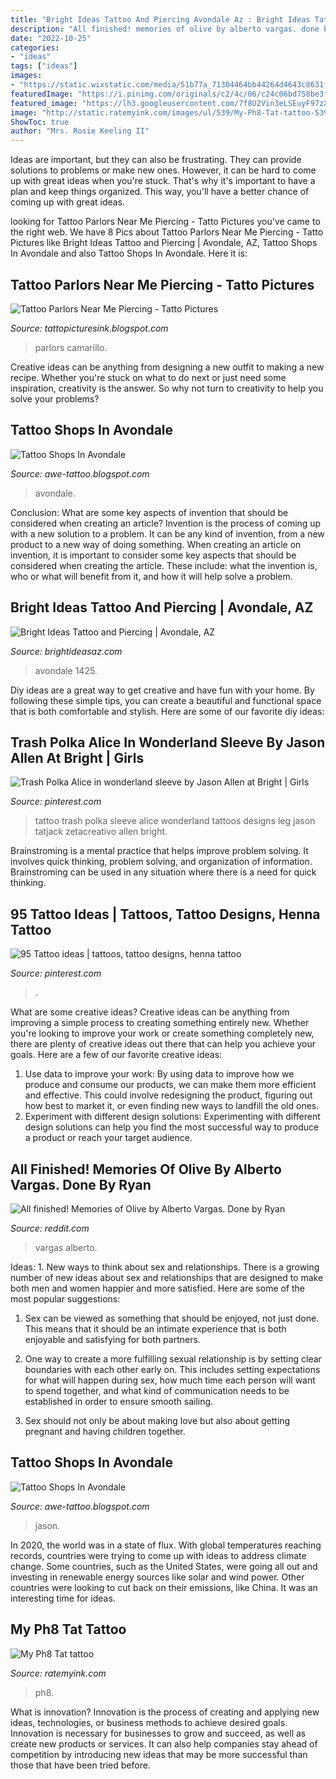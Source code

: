 ```yaml
---
title: "Bright Ideas Tattoo And Piercing Avondale Az : Bright Ideas Tattoo And Piercing"
description: "All finished! memories of olive by alberto vargas. done by ryan"
date: "2022-10-25"
categories:
- "ideas"
tags: ["ideas"]
images:
- "https://static.wixstatic.com/media/51b77a_71304464bb44264d4643c8631f58e251.png/v1/fill/w_531,h_130,al_c,usm_0.66_1.00_0.01/51b77a_71304464bb44264d4643c8631f58e251.png"
featuredImage: "https://i.pinimg.com/originals/c2/4c/06/c24c06bd758be3f8a27f35b9c771b794.jpg"
featured_image: "https://lh3.googleusercontent.com/7f8U2Vin3eLSEuyF97zXuzaQmJwfCfLtsP6vG4sDeW1v3XBw4aR56aXVsNIEXUf0EYg_RXjp=s1280-p-no-v1"
image: "http://static.ratemyink.com/images/ul/539/My-Ph8-Tat-tattoo-53962.jpeg"
ShowToc: true
author: "Mrs. Rosie Keeling II"
---
```



Ideas are important, but they can also be frustrating. They can provide solutions to problems or make new ones. However, it can be hard to come up with great ideas when you're stuck. That's why it's important to have a plan and keep things organized. This way, you'll have a better chance of coming up with great ideas.

	

		
looking for Tattoo Parlors Near Me Piercing - Tatto Pictures you've came to the right web. We have 8 Pics about Tattoo Parlors Near Me Piercing - Tatto Pictures like Bright Ideas Tattoo and Piercing | Avondale, AZ, Tattoo Shops In Avondale and also Tattoo Shops In Avondale. Here it is:
		
    
## Tattoo Parlors Near Me Piercing - Tatto Pictures

<img loading=lazy src="https://www.bonedeeptattoo.com/assets/img/artist/dakota/dakota3.jpg" onerror="this.onerror=null;this.src='https://tse3.mm.bing.net/th?id=OIP.6iT5oXmgL-gP5FXQz_xJqAHaJD&amp;pid=15.1';" alt="Tattoo Parlors Near Me Piercing - Tatto Pictures">

_Source: tattopicturesink.blogspot.com_

>parlors camarillo. 

	

Creative ideas can be anything from designing a new outfit to making a new recipe. Whether you're stuck on what to do next or just need some inspiration, creativity is the answer. So why not turn to creativity to help you solve your problems?

    
## Tattoo Shops In Avondale

<img loading=lazy src="https://lh3.googleusercontent.com/7f8U2Vin3eLSEuyF97zXuzaQmJwfCfLtsP6vG4sDeW1v3XBw4aR56aXVsNIEXUf0EYg_RXjp=s1280-p-no-v1" onerror="this.onerror=null;this.src='https://tse1.mm.bing.net/th?id=OIP.HUa9HAQ36RK16Nw4_JSUYQHaHa&amp;pid=15.1';" alt="Tattoo Shops In Avondale">

_Source: awe-tattoo.blogspot.com_

>avondale. 

	

Conclusion: What are some key aspects of invention that should be considered when creating an article?
Invention is the process of coming up with a new solution to a problem. It can be any kind of invention, from a new product to a new way of doing something. When creating an article on invention, it is important to consider some key aspects that should be considered when creating the article. These include: what the invention is, who or what will benefit from it, and how it will help solve a problem.

    
## Bright Ideas Tattoo And Piercing | Avondale, AZ

<img loading=lazy src="https://static.wixstatic.com/media/51b77a_71304464bb44264d4643c8631f58e251.png/v1/fill/w_531,h_130,al_c,usm_0.66_1.00_0.01/51b77a_71304464bb44264d4643c8631f58e251.png" onerror="this.onerror=null;this.src='https://tse4.mm.bing.net/th?id=OIP.f1Vx9jQYSMtg7DbekhHMcwHaB0&amp;pid=15.1';" alt="Bright Ideas Tattoo and Piercing | Avondale, AZ">

_Source: brightideasaz.com_

>avondale 1425. 

	

Diy ideas are a great way to get creative and have fun with your home. By following these simple tips, you can create a beautiful and functional space that is both comfortable and stylish. Here are some of our favorite diy ideas: 

    
## Trash Polka Alice In Wonderland Sleeve By Jason Allen At Bright | Girls

<img loading=lazy src="https://i.pinimg.com/originals/c2/4c/06/c24c06bd758be3f8a27f35b9c771b794.jpg" onerror="this.onerror=null;this.src='https://tse2.mm.bing.net/th?id=OIP.TUfj7KpSKX06vTeGPPIjigHaHa&amp;pid=15.1';" alt="Trash Polka Alice in wonderland sleeve by Jason Allen at Bright | Girls">

_Source: pinterest.com_

>tattoo trash polka sleeve alice wonderland tattoos designs leg jason tatjack zetacreativo allen bright. 

	

Brainstroming is a mental practice that helps improve problem solving. It involves quick thinking, problem solving, and organization of information. Brainstroming can be used in any situation where there is a need for quick thinking.

    
## 95 Tattoo Ideas | Tattoos, Tattoo Designs, Henna Tattoo

<img loading=lazy src="https://i.pinimg.com/custom_covers/200x150/456763655896240960_1386193780.jpg" onerror="this.onerror=null;this.src='https://tse2.mm.bing.net/th?id=OIP.Tl3LJzBPsRpiFPggV1ukIgAAAA&amp;pid=15.1';" alt="95 Tattoo ideas | tattoos, tattoo designs, henna tattoo">

_Source: pinterest.com_

>. 

	

What are some creative ideas?
Creative ideas can be anything from improving a simple process to creating something entirely new. Whether you're looking to improve your work or create something completely new, there are plenty of creative ideas out there that can help you achieve your goals. Here are a few of our favorite creative ideas: 
1. Use data to improve your work: By using data to improve how we produce and consume our products, we can make them more efficient and effective. This could involve redesigning the product, figuring out how best to market it, or even finding new ways to landfill the old ones. 
2. Experiment with different design solutions: Experimenting with different design solutions can help you find the most successful way to produce a product or reach your target audience.

    
## All Finished! Memories Of Olive By Alberto Vargas. Done By Ryan

<img loading=lazy src="https://preview.redd.it/479flrabwgg61.jpg?width=640&amp;height=853&amp;crop=smart&amp;auto=webp&amp;s=a5aec9f6cb78d14d786bf2a45385d155d9dabad6" onerror="this.onerror=null;this.src='https://tse2.mm.bing.net/th?id=OIP.QRA-Onr13KHGNi4YBR7alAHaJ3&amp;pid=15.1';" alt="All finished! Memories of Olive by Alberto Vargas. Done by Ryan">

_Source: reddit.com_

>vargas alberto. 

	

Ideas: 1. New ways to think about sex and relationships.
There is a growing number of new ideas about sex and relationships that are designed to make both men and women happier and more satisfied. Here are some of the most popular suggestions:
1. Sex can be viewed as something that should be enjoyed, not just done. This means that it should be an intimate experience that is both enjoyable and satisfying for both partners.

2. One way to create a more fulfilling sexual relationship is by setting clear boundaries with each other early on. This includes setting expectations for what will happen during sex, how much time each person will want to spend together, and what kind of communication needs to be established in order to ensure smooth sailing.

3. Sex should not only be about making love but also about getting pregnant and having children together.

    
## Tattoo Shops In Avondale

<img loading=lazy src="https://i.imgur.com/5wwBSD9.png" onerror="this.onerror=null;this.src='https://tse3.mm.bing.net/th?id=OIP.G98DuFghbgT28Hxs1JTjqAHaJT&amp;pid=15.1';" alt="Tattoo Shops In Avondale">

_Source: awe-tattoo.blogspot.com_

>jason. 

	

In 2020, the world was in a state of flux. With global temperatures reaching records, countries were trying to come up with ideas to address climate change. Some countries, such as the United States, were going all out and investing in renewable energy sources like solar and wind power. Other countries were looking to cut back on their emissions, like China. It was an interesting time for ideas.

    
## My Ph8 Tat Tattoo

<img loading=lazy src="http://static.ratemyink.com/images/ul/539/My-Ph8-Tat-tattoo-53962.jpeg" onerror="this.onerror=null;this.src='https://tse4.mm.bing.net/th?id=OIP.CEIMroQE7WVgNJRru7Uf1wHaJ4&amp;pid=15.1';" alt="My Ph8 Tat tattoo">

_Source: ratemyink.com_

>ph8. 

	

What is innovation?
Innovation is the process of creating and applying new ideas, technologies, or business methods to achieve desired goals. Innovation is necessary for businesses to grow and succeed, as well as create new products or services. It can also help companies stay ahead of competition by introducing new ideas that may be more successful than those that have been tried before.

